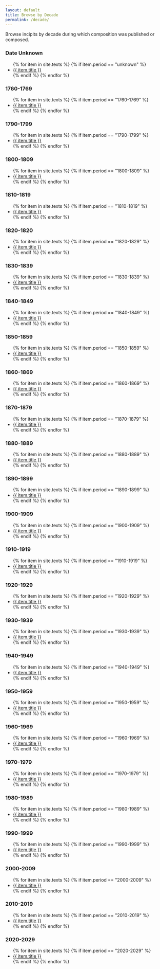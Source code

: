 ```yaml
---
layout: default
title: Browse by Decade
permalink: /decade/
---
```

Browse incipits by decade during which composition was published or composed.

<div class="toc">

<h3>Date Unknown</h3>
    <ul class="texts">
    {% for item in site.texts %}
      {% if item.period == "unknown" %}
          <li class="text-author.text-title">
          <a href="{{ site.baseurl }}{{ item.url }}">
        {{ item.title }}
              </a>
    </li>
      {% endif %}
    {% endfor %}
</ul>

<h3>1760-1769</h3>
    <ul class="texts">
    {% for item in site.texts %}
      {% if item.period == "1760-1769" %}
          <li class="text-author.text-title">
          <a href="{{ site.baseurl }}{{ item.url }}">
        {{ item.title }}
              </a>
    </li>
      {% endif %}
    {% endfor %}
</ul>

  <h3>1790-1799</h3>
    <ul class="texts">
    {% for item in site.texts %}
      {% if item.period == "1790-1799" %}
          <li class="text-author.text-title">
          <a href="{{ site.baseurl }}{{ item.url }}">
        {{ item.title }}
              </a>
    </li>
      {% endif %}
    {% endfor %}
</ul>

  <h3>1800-1809</h3>
    <ul class="texts">
    {% for item in site.texts %}
      {% if item.period == "1800-1809" %}
          <li class="text-author.text-title">
          <a href="{{ site.baseurl }}{{ item.url }}">
        {{ item.title }}
              </a>
    </li>
      {% endif %}
    {% endfor %}
</ul>


  <h3>1810-1819</h3>
    <ul class="texts">
    {% for item in site.texts %}
      {% if item.period == "1810-1819" %}
          <li class="text-author.text-title">
          <a href="{{ site.baseurl }}{{ item.url }}">
        {{ item.title }}
              </a>
    </li>
      {% endif %}
    {% endfor %}
</ul>


  <h3>1820-1820</h3>
    <ul class="texts">
    {% for item in site.texts %}
      {% if item.period == "1820-1829" %}
          <li class="text-author.text-title">
          <a href="{{ site.baseurl }}{{ item.url }}">
        {{ item.title }}
              </a>
    </li>
      {% endif %}
    {% endfor %}
</ul>


  <h3>1830-1839</h3>
    <ul class="texts">
    {% for item in site.texts %}
      {% if item.period == "1830-1839" %}
          <li class="text-author.text-title">
          <a href="{{ site.baseurl }}{{ item.url }}">
        {{ item.title }}
              </a>
    </li>
      {% endif %}
    {% endfor %}
</ul>


  <h3>1840-1849</h3>
    <ul class="texts">
    {% for item in site.texts %}
      {% if item.period == "1840-1849" %}
          <li class="text-author.text-title">
          <a href="{{ site.baseurl }}{{ item.url }}">
        {{ item.title }}
              </a>
    </li>
      {% endif %}
    {% endfor %}
</ul>


  <h3>1850-1859</h3>
    <ul class="texts">
    {% for item in site.texts %}
      {% if item.period == "1850-1859" %}
          <li class="text-author.text-title">
          <a href="{{ site.baseurl }}{{ item.url }}">
        {{ item.title }}
              </a>
    </li>
      {% endif %}
    {% endfor %}
</ul>

  <h3>1860-1869</h3>
    <ul class="texts">
    {% for item in site.texts %}
      {% if item.period == "1860-1869" %}
          <li class="text-author.text-title">
          <a href="{{ site.baseurl }}{{ item.url }}">
        {{ item.title }}
              </a>
    </li>
      {% endif %}
    {% endfor %}
</ul>

  <h3>1870-1879</h3>
    <ul class="texts">
    {% for item in site.texts %}
      {% if item.period == "1870-1879" %}
          <li class="text-author.text-title">
          <a href="{{ site.baseurl }}{{ item.url }}">
        {{ item.title }}
              </a>
    </li>
      {% endif %}
    {% endfor %}
</ul>

  <h3>1880-1889</h3>
    <ul class="texts">
    {% for item in site.texts %}
      {% if item.period == "1880-1889" %}
          <li class="text-author.text-title">
          <a href="{{ site.baseurl }}{{ item.url }}">
        {{ item.title }}
              </a>
    </li>
      {% endif %}
    {% endfor %}
</ul>

  <h3>1890-1899</h3>
    <ul class="texts">
    {% for item in site.texts %}
      {% if item.period == "1890-1899" %}
          <li class="text-author.text-title">
          <a href="{{ site.baseurl }}{{ item.url }}">
        {{ item.title }}
              </a>
    </li>
      {% endif %}
    {% endfor %}
</ul>

  <h3>1900-1909</h3>
    <ul class="texts">
    {% for item in site.texts %}
      {% if item.period == "1900-1909" %}
          <li class="text-author.text-title">
          <a href="{{ site.baseurl }}{{ item.url }}">
        {{ item.title }}
              </a>
    </li>
      {% endif %}
    {% endfor %}
</ul>

  <h3>1910-1919</h3>
    <ul class="texts">
    {% for item in site.texts %}
      {% if item.period == "1910-1919" %}
          <li class="text-author.text-title">
          <a href="{{ site.baseurl }}{{ item.url }}">
        {{ item.title }}
              </a>
    </li>
      {% endif %}
    {% endfor %}
</ul>

  <h3>1920-1929</h3>
    <ul class="texts">
    {% for item in site.texts %}
      {% if item.period == "1920-1929" %}
          <li class="text-author.text-title">
          <a href="{{ site.baseurl }}{{ item.url }}">
        {{ item.title }}
              </a>
    </li>
      {% endif %}
    {% endfor %}
</ul>

  <h3>1930-1939</h3>
    <ul class="texts">
    {% for item in site.texts %}
      {% if item.period == "1930-1939" %}
          <li class="text-author.text-title">
          <a href="{{ site.baseurl }}{{ item.url }}">
        {{ item.title }}
              </a>
    </li>
      {% endif %}
    {% endfor %}
</ul>

  <h3>1940-1949</h3>
    <ul class="texts">
    {% for item in site.texts %}
      {% if item.period == "1940-1949" %}
          <li class="text-author.text-title">
          <a href="{{ site.baseurl }}{{ item.url }}">
        {{ item.title }}
              </a>
    </li>
      {% endif %}
    {% endfor %}
</ul>

  <h3>1950-1959</h3>
    <ul class="texts">
    {% for item in site.texts %}
      {% if item.period == "1950-1959" %}
          <li class="text-author.text-title">
          <a href="{{ site.baseurl }}{{ item.url }}">
        {{ item.title }}
              </a>
    </li>
      {% endif %}
    {% endfor %}
</ul>

  <h3>1960-1969</h3>
    <ul class="texts">
    {% for item in site.texts %}
      {% if item.period == "1960-1969" %}
          <li class="text-author.text-title">
          <a href="{{ site.baseurl }}{{ item.url }}">
        {{ item.title }}
              </a>
    </li>
      {% endif %}
    {% endfor %}
</ul>

  <h3>1970-1979</h3>
    <ul class="texts">
    {% for item in site.texts %}
      {% if item.period == "1970-1979" %}
          <li class="text-author.text-title">
          <a href="{{ site.baseurl }}{{ item.url }}">
        {{ item.title }}
              </a>
    </li>
      {% endif %}
    {% endfor %}
</ul>

  <h3>1980-1989</h3>
    <ul class="texts">
    {% for item in site.texts %}
      {% if item.period == "1980-1989" %}
          <li class="text-author.text-title">
          <a href="{{ site.baseurl }}{{ item.url }}">
        {{ item.title }}
              </a>
    </li>
      {% endif %}
    {% endfor %}
</ul>

  <h3>1990-1999</h3>
    <ul class="texts">
    {% for item in site.texts %}
      {% if item.period == "1990-1999" %}
          <li class="text-author.text-title">
          <a href="{{ site.baseurl }}{{ item.url }}">
        {{ item.title }}
              </a>
    </li>
      {% endif %}
    {% endfor %}
</ul>

  <h3>2000-2009</h3>
    <ul class="texts">
    {% for item in site.texts %}
      {% if item.period == "2000-2009" %}
          <li class="text-author.text-title">
          <a href="{{ site.baseurl }}{{ item.url }}">
        {{ item.title }}
              </a>
    </li>
      {% endif %}
    {% endfor %}
</ul>

  <h3>2010-2019</h3>
    <ul class="texts">
    {% for item in site.texts %}
      {% if item.period == "2010-2019" %}
          <li class="text-author.text-title">
          <a href="{{ site.baseurl }}{{ item.url }}">
        {{ item.title }}
              </a>
    </li>
      {% endif %}
    {% endfor %}
</ul>

  <h3>2020-2029</h3>
    <ul class="texts">
    {% for item in site.texts %}
      {% if item.period == "2020-2029" %}
          <li class="text-author.text-title">
          <a href="{{ site.baseurl }}{{ item.url }}">
        {{ item.title }}
              </a>
    </li>
      {% endif %}
    {% endfor %}
</ul>
</div>
